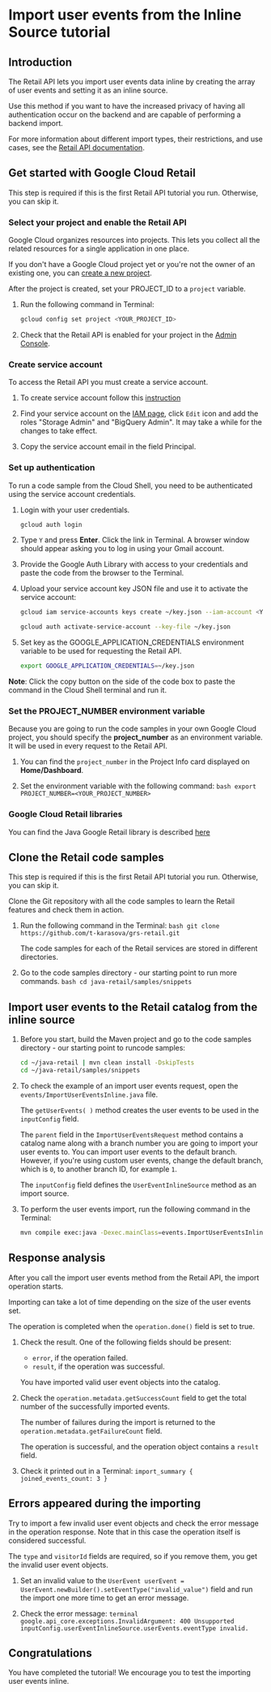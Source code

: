 <walkthrough-metadata>
  <meta name="title" content="Import user events from the Inline Source tutorial" />
  <meta name="description" content="Lets you import user events data inline by creating the array of user events and setting it as an inline source." />
  <meta name="component_id" content="593554" />
  <meta name="keywords" content="retail" />
</walkthrough-metadata>

# Import user events from the Inline Source tutorial

## Introduction

The Retail API lets you import user events data inline by creating the array of user events and setting it as an inline source.

Use this method if you want to have the increased privacy of having all authentication occur on the backend and are capable of performing a backend import.

For more information about different import types, their restrictions, and use cases, see the [Retail API documentation](https://cloud.google.com/retail/docs/import-user-events).

<walkthrough-tutorial-duration duration="3.0"></walkthrough-tutorial-duration>

## Get started with Google Cloud Retail

This step is required if this is the first Retail API tutorial you run.
Otherwise, you can skip it.

### Select your project and enable the Retail API

Google Cloud organizes resources into projects. This lets you
collect all the related resources for a single application in one place.

If you don't have a Google Cloud project yet or you're not the owner of an existing one, you can
[create a new project](https://console.cloud.google.com/projectcreate).

After the project is created, set your PROJECT_ID to a ```project``` variable.
1. Run the following command in Terminal:
    ```bash
    gcloud config set project <YOUR_PROJECT_ID>
    ```

1. Check that the Retail API is enabled for your project in the [Admin Console](https://console.cloud.google.com/ai/retail/).

### Create service account

To access the Retail API you must create a service account.

1.  To create service account follow this
    [instruction](https://cloud.google.com/retail/docs/setting-up#service-account)

1.  Find your service account on the
    [IAM page](https://console.cloud.google.com/iam-admin/iam), click `Edit`
    icon and add the roles "Storage Admin" and "BigQuery Admin". It may take a
    while for the changes to take effect.

1.  Copy the service account email in the field Principal.

### Set up authentication

To run a code sample from the Cloud Shell, you need to be authenticated using
the service account credentials.

1.  Login with your user credentials.

    ```bash
    gcloud auth login
    ```

1.  Type `Y` and press **Enter**. Click the link in Terminal. A browser window
    should appear asking you to log in using your Gmail account.

1.  Provide the Google Auth Library with access to your credentials and paste
    the code from the browser to the Terminal.

1.  Upload your service account key JSON file and use it to activate the service
    account:

    ```bash
    gcloud iam service-accounts keys create ~/key.json --iam-account <YOUR_SERVICE_ACCOUNT_EMAIL>
    ```

    ```bash
    gcloud auth activate-service-account --key-file ~/key.json
    ```

1.  Set key as the GOOGLE_APPLICATION_CREDENTIALS environment variable to be
    used for requesting the Retail API.

    ```bash
    export GOOGLE_APPLICATION_CREDENTIALS=~/key.json
    ```

**Note**: Click the copy button on the side of the code box to paste the command
in the Cloud Shell terminal and run it.

### Set the PROJECT_NUMBER environment variable

Because you are going to run the code samples in your own Google Cloud project,
you should specify the **project_number** as an environment variable. It will be
used in every request to the Retail API.

1.  You can find the `project_number` in the Project Info card displayed on
    **Home/Dashboard**.

1.  Set the environment variable with the following command: `bash export
    PROJECT_NUMBER=<YOUR_PROJECT_NUMBER>`

### Google Cloud Retail libraries

You can find the Java Google Retail library is described
[here](https://googleapis.dev/java/google-cloud-retail/latest/index.html)

## Clone the Retail code samples

This step is required if this is the first Retail API tutorial you run.
Otherwise, you can skip it.

Clone the Git repository with all the code samples to learn the Retail features and check them in action.

<!-- TODO(ianan): change the repository link -->

1.  Run the following command in the Terminal: `bash git clone
    https://github.com/t-karasova/grs-retail.git`

    The code samples for each of the Retail services are stored in different
    directories.

1.  Go to the code samples directory - our starting point to run more commands.
    `bash cd java-retail/samples/snippets`

## Import user events to the Retail catalog from the inline source

1. Before you start, build the Maven project and go to the code samples directory - our starting point to runcode samples:
   ```bash
   cd ~/java-retail | mvn clean install -DskipTests
   cd ~/java-retail/samples/snippets  
   ```

1.  To check the example of an import user events request, open the
    <walkthrough-editor-select-regex filePath="cloudshell_open/java-retail/samples/snippets/src/main/java/events/ImportUserEventsInline.java" regex="Get user events for import.">`events/ImportUserEventsInline.java`</walkthrough-editor-select-regex> file.

     The `getUserEvents( )` method creates the user events to be used in the
    `inputConfig` field.

    The `parent` field in the `ImportUserEventsRequest` method contains a
    catalog name along with a branch number you are going to import your user
    events to. You can import user events to the default branch. However, if
    you're using custom user events, change the default branch, which is `0`, to
    another branch ID, for example `1`.

    The `inputConfig` field defines the `UserEventInlineSource` method as an
    import source.

1.  To perform the user events import, run the following command in the
    Terminal: 
    ```bash
    mvn compile exec:java -Dexec.mainClass=events.ImportUserEventsInline
    ```

## Response analysis

After you call the import user events method from the Retail API, the import operation starts.

Importing can take a lot of time depending on the size of the user events set.

The operation is completed when the `operation.done()` field is set to true.

1.  Check the result. One of the following fields should be present:

    -   `error`, if the operation failed.
    -   `result`, if the operation was successful.

    You have imported valid user event objects into the catalog.

1.  Check the `operation.metadata.getSuccessCount` field to get the total number
    of the successfully imported events.

    The number of failures during the import is returned to the
    `operation.metadata.getFailureCount` field.

    The operation is successful, and the operation object contains a `result`
    field.

1.  Check it printed out in a Terminal: `import_summary { joined_events_count: 3
    }`

## Errors appeared during the importing

Try to import a few invalid user event objects and check the error message in the operation response.
Note that in this case the operation itself is considered successful.

The `type` and `visitorId` fields are required, so if you remove them, you get
the invalid user event objects.

1.  Set an invalid value to the `UserEvent userEvent =
    UserEvent.newBuilder().setEventType("invalid_value")` field and run the
    import one more time to get an error message.

1.  Check the error message: `terminal
    google.api_core.exceptions.InvalidArgument: 400 Unsupported
    inputConfig.userEventInlineSource.userEvents.eventType invalid.`

## Congratulations

<walkthrough-conclusion-trophy></walkthrough-conclusion-trophy>

You have completed the tutorial! We encourage you to test the importing user events inline.

<walkthrough-inline-feedback></walkthrough-inline-feedback>


